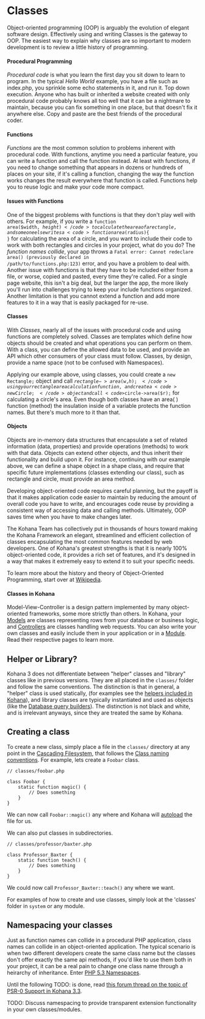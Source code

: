 # Classes

Object-oriented programming (OOP) is arguably the evolution of elegant software design. Effectively using and writing Classes is the gateway to OOP. The easiest way to explain why classes are so important to modern development is to review a little history of programming. 

#### Procedural Programming

*Procedural code* is what you learn the first day you sit down to learn to program. In the typical *Hello World* example, you have a file such as index.php, you sprinkle some echo statements in it, and run it. Top down execution. Anyone who has built or inherited a website created with only procedural code probably knows all too well that it can be a nightmare to maintain, because you can fix something in one place, but that doesn't fix it anywhere else. Copy and paste are the best friends of the procedural coder.

#### Functions

*Functions* are the most common solution to problems inherent with procedural code. With functions, anytime you need a particular feature, you can write a function and call the function instead. At least with functions, if you need to change something that appears in dozens or hundreds of places on your site, if it's calling a function, changing the way the function works changes the result everywhere that function is called. Functions help you to reuse logic and make your code more compact.

#### Issues with Functions

One of the biggest problems with functions is that they don't play well with others. For example, if you write a <code>function area($width, $height){ }</code> to calculate the area of a rectangle, and someone else writes a <code>function area($radius){ }</code> for calculating the area of a circle, and you want to include their code to work with both rectangles and circles in your project, what do you do? The *function names collide*, your app throws a <code>Fatal error: Cannot redeclare area() (previously declared in /path/to/functions.php:123)</code> error, and you have a problem to deal with. Another issue with functions is that they have to be included either from a file, or worse, copied and pasted, every time they're called. For a single page website, this isn't a big deal, but the larger the app, the more likely you'll run into challenges trying to keep your include functions organized. Another limitation is that you cannot extend a function and add more features to it in a way that is easily packaged for re-use.

#### Classes

With *Classes*, nearly all of the issues with procedural code and using functions are completely solved. Classes are templates which define how objects should be created and what operations you can perform on them. With a class, you can define the allowed data to be used, and provide an API which other consumers of your class must follow. Classes, by design, provide a name space (not to be confused with Namespaces). 

Applying our example above, using classes, you could create a <code>new Rectangle;</code> object and call <code>$rectangle->area($w,$h);</code> using your rectangle area calculation function, and create a <code>new Circle;</code> object and call <code>$circle->area($r);</code> for calculating a circle's area. Even though both classes have an area( ) function (method) the insulation inside of a variable protects the function names. But there's much more to it than that.

#### Objects

Objects are in-memory data structures that encapsulate a set of related information (data, properties) and provide operations (methods) to work with that data. Objects can extend other objects, and thus inherit their functionality and build upon it. For instance, continuing with our example above, we can define a shape object in a shape class, and require that specific future implementations (classes extending our class), such as rectangle and circle, must provide an area method. 

Developing object-oriented code requires careful planning, but the payoff is that it makes application code easier to maintain by reducing the amount of overall code you have to write, and encourages code reuse by providing a consistent way of accessing data and calling methods. Ultimately, OOP saves time when you have to make changes later. 

The Kohana Team has collectively put in thousands of hours toward making the Kohana Framework an elegant, streamlined and efficient collection of classes encapsulating the most common features needed by web developers. One of Kohana's greatest strengths is that it is nearly 100% object-oriented code, it provides a rich set of features, and it's designed in a way that makes it extremely easy to extend it to suit your specific needs. 

To learn more about the history and theory of Object-Oriented Programming, start over at [Wikipedia](http://en.wikipedia.org/wiki/Object-oriented_programming).

#### Classes in Kohana

Model-View-Controller is a design pattern implemented by many object-oriented frameworks, some more strictly than others. In Kohana, your [Models](mvc/models) are classes representing rows from your database or business logic, and [Controllers](mvc/controllers) are classes handling web requests. You can also write your own classes and easily include them in your application or in a [Module](modules). Read their respective pages to learn more.

## Helper or Library?

Kohana 3 does not differentiate between "helper" classes and "library" classes like in previous versions.  They are all placed in the `classes/` folder and follow the same conventions.  The distinction is that in general, a "helper" class is used statically,  (for examples see the [helpers included in Kohana](helpers)), and library classes are typically instantiated and used as objects (like the [Database query builders](../database/query/builder)).  The distinction is not black and white, and is irrelevant anyways, since they are treated the same by Kohana.

## Creating a class

To create a new class, simply place a file in the `classes/` directory at any point in the [Cascading Filesystem](files), that follows the [Class naming conventions](conventions#class-names-and-file-location).  For example, lets create a `Foobar` class.

	// classes/foobar.php
	
	class Foobar {
		static function magic() {
			// Does something
		}
	}
	
We can now call `Foobar::magic()` any where and Kohana will [autoload](autoloading) the file for us.

We can also put classes in subdirectories.

	// classes/professor/baxter.php
	
	class Professor_Baxter {
		static function teach() {
			// Does something
		}
	}
	
We could now call `Professor_Baxter::teach()` any where we want.

For examples of how to create and use classes, simply look at the 'classes' folder in `system` or any module.

## Namespacing your classes

Just as function names can collide in a procedural PHP application, class names can collide in an object-oriented application. The typical scenario is when two different developers create the same class name but the classes don't offer exactly the same api methods, if you'd like to use them both in your project, it can be a real pain to change one class name through a heirarchy of inheritance. Enter [PHP 5.3 Namespaces](http://php.net/manual/en/language.namespaces.php).

Until the following TODO: is done, read [this forum thread on the topic of PSR-0 Support in Kohana 3.3](http://forum.kohanaframework.org/discussion/comment/71039).

TODO: Discuss namespacing to provide transparent extension functionality in your own classes/modules.
